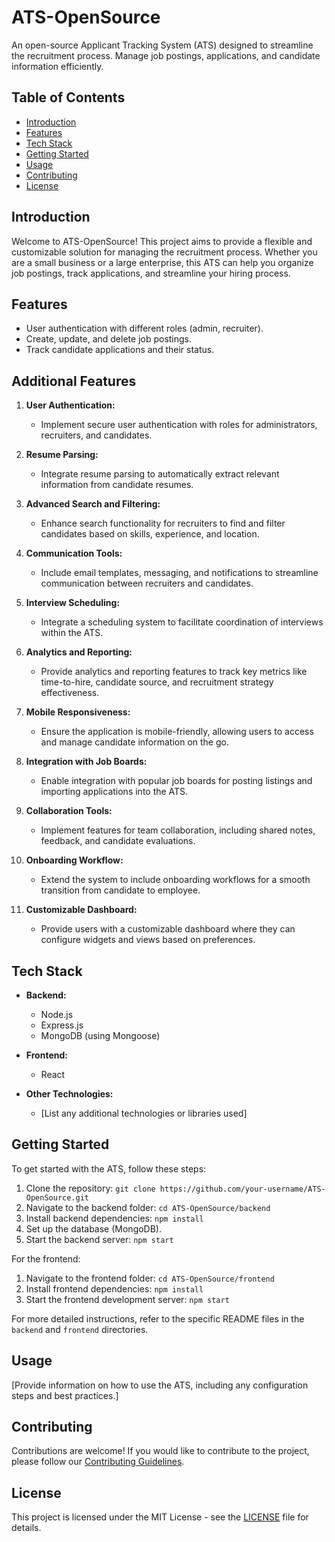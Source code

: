 # ATS-OpenSource

An open-source Applicant Tracking System (ATS) designed to streamline the recruitment process. Manage job postings, applications, and candidate information efficiently.

## Table of Contents
- [Introduction](#introduction)
- [Features](#features)
- [Tech Stack](#tech-stack)
- [Getting Started](#getting-started)
- [Usage](#usage)
- [Contributing](#contributing)
- [License](#license)

## Introduction

Welcome to ATS-OpenSource! This project aims to provide a flexible and customizable solution for managing the recruitment process. Whether you are a small business or a large enterprise, this ATS can help you organize job postings, track applications, and streamline your hiring process.

## Features

- User authentication with different roles (admin, recruiter).
- Create, update, and delete job postings.
- Track candidate applications and their status.

## Additional Features

1. **User Authentication:**
   - Implement secure user authentication with roles for administrators, recruiters, and candidates.

2. **Resume Parsing:**
   - Integrate resume parsing to automatically extract relevant information from candidate resumes.

3. **Advanced Search and Filtering:**
   - Enhance search functionality for recruiters to find and filter candidates based on skills, experience, and location.

4. **Communication Tools:**
   - Include email templates, messaging, and notifications to streamline communication between recruiters and candidates.

5. **Interview Scheduling:**
   - Integrate a scheduling system to facilitate coordination of interviews within the ATS.

6. **Analytics and Reporting:**
   - Provide analytics and reporting features to track key metrics like time-to-hire, candidate source, and recruitment strategy effectiveness.

7. **Mobile Responsiveness:**
   - Ensure the application is mobile-friendly, allowing users to access and manage candidate information on the go.

8. **Integration with Job Boards:**
   - Enable integration with popular job boards for posting listings and importing applications into the ATS.

9. **Collaboration Tools:**
   - Implement features for team collaboration, including shared notes, feedback, and candidate evaluations.

10. **Onboarding Workflow:**
    - Extend the system to include onboarding workflows for a smooth transition from candidate to employee.

11. **Customizable Dashboard:**
    - Provide users with a customizable dashboard where they can configure widgets and views based on preferences.

## Tech Stack

- **Backend:**
  - Node.js
  - Express.js
  - MongoDB (using Mongoose)

- **Frontend:**
  - React

- **Other Technologies:**
  - [List any additional technologies or libraries used]

## Getting Started

To get started with the ATS, follow these steps:

1. Clone the repository: `git clone https://github.com/your-username/ATS-OpenSource.git`
2. Navigate to the backend folder: `cd ATS-OpenSource/backend`
3. Install backend dependencies: `npm install`
4. Set up the database (MongoDB).
5. Start the backend server: `npm start`

For the frontend:

1. Navigate to the frontend folder: `cd ATS-OpenSource/frontend`
2. Install frontend dependencies: `npm install`
3. Start the frontend development server: `npm start`

For more detailed instructions, refer to the specific README files in the `backend` and `frontend` directories.

## Usage

[Provide information on how to use the ATS, including any configuration steps and best practices.]

## Contributing

Contributions are welcome! If you would like to contribute to the project, please follow our [Contributing Guidelines](https://github.com/niladrigithub/ats-opensource/blob/main/CODE_OF_CONDUCT.md).

## License

This project is licensed under the MIT License - see the [LICENSE](https://github.com/niladrigithub/ats-opensource/blob/main/LICENSE) file for details.
